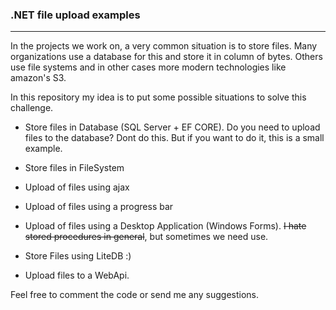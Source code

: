 ### .NET file upload examples

<hr>
In the projects we work on, a very common situation is to store files. 
Many organizations use a database for this and store it in column of bytes. Others use file systems and in other cases more modern technologies like amazon's S3. 


In this repository my idea is to put some possible situations to solve this challenge.



- Store files in Database (SQL Server + EF CORE).
  Do you need to upload files to the database? Dont do this. But if you want to do it, this is a small example.
  
- Store files in FileSystem

- Upload of files using ajax

- Upload of files using a progress bar

- Upload of files using a Desktop Application (Windows Forms). ~~I hate stored procedures in general~~, but sometimes we need use. 

- Store Files using LiteDB :)

- Upload files to a WebApi.



Feel free to comment the code or send me any suggestions.
